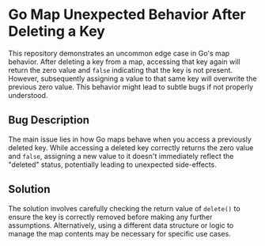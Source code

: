 # Go Map Unexpected Behavior After Deleting a Key

This repository demonstrates an uncommon edge case in Go's map behavior. After deleting a key from a map, accessing that key again will return the zero value and `false` indicating that the key is not present. However, subsequently assigning a value to that same key will overwrite the previous zero value. This behavior might lead to subtle bugs if not properly understood.

## Bug Description
The main issue lies in how Go maps behave when you access a previously deleted key. While accessing a deleted key correctly returns the zero value and `false`, assigning a new value to it doesn't immediately reflect the "deleted" status, potentially leading to unexpected side-effects.

## Solution
The solution involves carefully checking the return value of `delete()` to ensure the key is correctly removed before making any further assumptions. Alternatively, using a different data structure or logic to manage the map contents may be necessary for specific use cases. 